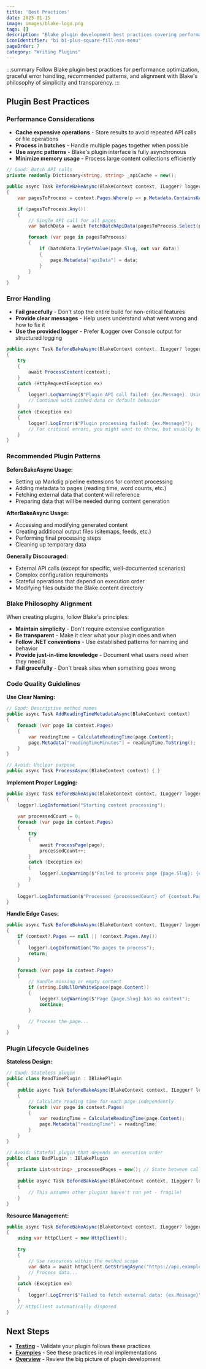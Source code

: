 ```yaml
---
title: 'Best Practices'
date: 2025-01-15
image: images/blake-logo.png
tags: []
description: "Blake plugin development best practices covering performance, error handling, and philosophy alignment."
iconIdentifier: "bi bi-plus-square-fill-nav-menu"
pageOrder: 7
category: "Writing Plugins"
---
```


:::summary
Follow Blake plugin best practices for performance optimization, graceful error handling, recommended patterns, and alignment with Blake's philosophy of simplicity and transparency.
:::

## Plugin Best Practices

### Performance Considerations

- **Cache expensive operations** - Store results to avoid repeated API calls or file operations
- **Process in batches** - Handle multiple pages together when possible
- **Use async patterns** - Blake's plugin interface is fully asynchronous
- **Minimize memory usage** - Process large content collections efficiently

```csharp
// Good: Batch API calls
private readonly Dictionary<string, string> _apiCache = new();

public async Task BeforeBakeAsync(BlakeContext context, ILogger? logger = null)
{
    var pagesToProcess = context.Pages.Where(p => p.Metadata.ContainsKey("needsApiData")).ToList();

    if (pagesToProcess.Any())
    {
        // Single API call for all pages
        var batchData = await FetchBatchApiData(pagesToProcess.Select(p => p.Slug));

        foreach (var page in pagesToProcess)
        {
            if (batchData.TryGetValue(page.Slug, out var data))
            {
                page.Metadata["apiData"] = data;
            }
        }
    }
}
```

### Error Handling

- **Fail gracefully** - Don't stop the entire build for non-critical features
- **Provide clear messages** - Help users understand what went wrong and how to fix it
- **Use the provided logger** - Prefer ILogger over Console output for structured logging

```csharp
public async Task BeforeBakeAsync(BlakeContext context, ILogger? logger = null)
{
    try
    {
        await ProcessContent(context);
    }
    catch (HttpRequestException ex)
    {
        logger?.LogWarning($"Plugin API call failed: {ex.Message}. Using cached data if available.");
        // Continue with cached data or default behavior
    }
    catch (Exception ex)
    {
        logger?.LogError($"Plugin processing failed: {ex.Message}");
        // For critical errors, you might want to throw, but usually better to continue
    }
}
```

### Recommended Plugin Patterns

**BeforeBakeAsync Usage:**

- Setting up Markdig pipeline extensions for content processing
- Adding metadata to pages (reading time, word counts, etc.)
- Fetching external data that content will reference
- Preparing data that will be needed during content generation

**AfterBakeAsync Usage:**

- Accessing and modifying generated content
- Creating additional output files (sitemaps, feeds, etc.)
- Performing final processing steps
- Cleaning up temporary data

**Generally Discouraged:**

- External API calls (except for specific, well-documented scenarios)
- Complex configuration requirements
- Stateful operations that depend on execution order
- Modifying files outside the Blake content directory

### Blake Philosophy Alignment

When creating plugins, follow Blake's principles:

- **Maintain simplicity** - Don't require extensive configuration
- **Be transparent** - Make it clear what your plugin does and when
- **Follow .NET conventions** - Use established patterns for naming and behavior
- **Provide just-in-time knowledge** - Document what users need when they need it
- **Fail gracefully** - Don't break sites when something goes wrong

### Code Quality Guidelines

**Use Clear Naming:**

```csharp
// Good: Descriptive method names
public async Task AddReadingTimeMetadataAsync(BlakeContext context)
{
    foreach (var page in context.Pages)
    {
        var readingTime = CalculateReadingTime(page.Content);
        page.Metadata["readingTimeMinutes"] = readingTime.ToString();
    }
}

// Avoid: Unclear purpose
public async Task ProcessAsync(BlakeContext context) { }
```

**Implement Proper Logging:**

```csharp
public async Task BeforeBakeAsync(BlakeContext context, ILogger? logger = null)
{
    logger?.LogInformation("Starting content processing");
    
    var processedCount = 0;
    foreach (var page in context.Pages)
    {
        try
        {
            await ProcessPage(page);
            processedCount++;
        }
        catch (Exception ex)
        {
            logger?.LogWarning($"Failed to process page {page.Slug}: {ex.Message}");
        }
    }
    
    logger?.LogInformation($"Processed {processedCount} of {context.Pages.Count} pages");
}
```

**Handle Edge Cases:**

```csharp
public async Task BeforeBakeAsync(BlakeContext context, ILogger? logger = null)
{
    if (context?.Pages == null || !context.Pages.Any())
    {
        logger?.LogInformation("No pages to process");
        return;
    }

    foreach (var page in context.Pages)
    {
        // Handle missing or empty content
        if (string.IsNullOrWhiteSpace(page.Content))
        {
            logger?.LogWarning($"Page {page.Slug} has no content");
            continue;
        }

        // Process the page...
    }
}
```

### Plugin Lifecycle Guidelines

**Stateless Design:**

```csharp
// Good: Stateless plugin
public class ReadTimePlugin : IBlakePlugin
{
    public async Task BeforeBakeAsync(BlakeContext context, ILogger? logger = null)
    {
        // Calculate reading time for each page independently
        foreach (var page in context.Pages)
        {
            var readingTime = CalculateReadingTime(page.Content);
            page.Metadata["readingTime"] = readingTime;
        }
    }
}

// Avoid: Stateful plugin that depends on execution order
public class BadPlugin : IBlakePlugin
{
    private List<string> _processedPages = new(); // State between calls
    
    public async Task BeforeBakeAsync(BlakeContext context, ILogger? logger = null)
    {
        // This assumes other plugins haven't run yet - fragile!
    }
}
```

**Resource Management:**

```csharp
public async Task BeforeBakeAsync(BlakeContext context, ILogger? logger = null)
{
    using var httpClient = new HttpClient();
    
    try
    {
        // Use resources within the method scope
        var data = await httpClient.GetStringAsync("https://api.example.com/data");
        // Process data...
    }
    catch (Exception ex)
    {
        logger?.LogError($"Failed to fetch external data: {ex.Message}");
    }
    // HttpClient automatically disposed
}
```

## Next Steps

- **[Testing](/pages/7%20writing%20plugins/testing)** - Validate your plugin follows these practices
- **[Examples](/pages/7%20writing%20plugins/examples)** - See these practices in real implementations
- **[Overview](/pages/7%20writing%20plugins/overview)** - Review the big picture of plugin development